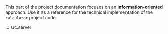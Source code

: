 This part of the project documentation focuses on
an **information-oriented** approach. Use it as a
reference for the technical implementation of the
`calculator` project code.

::: src.server
